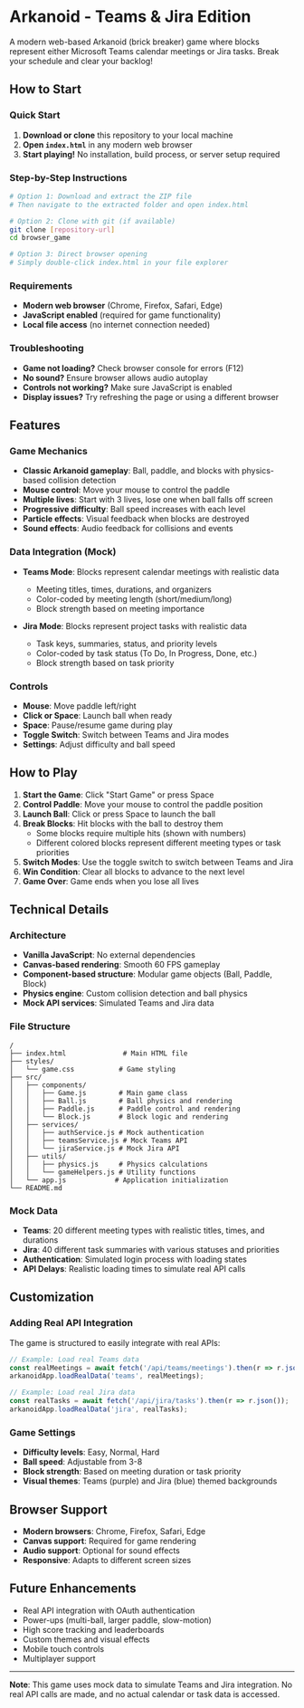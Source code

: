 # Arkanoid - Teams & Jira Edition

A modern web-based Arkanoid (brick breaker) game where blocks represent either Microsoft Teams calendar meetings or Jira tasks. Break your schedule and clear your backlog!

## How to Start

### Quick Start
1. **Download or clone** this repository to your local machine
2. **Open `index.html`** in any modern web browser
3. **Start playing!** No installation, build process, or server setup required

### Step-by-Step Instructions
```bash
# Option 1: Download and extract the ZIP file
# Then navigate to the extracted folder and open index.html

# Option 2: Clone with git (if available)
git clone [repository-url]
cd browser_game

# Option 3: Direct browser opening
# Simply double-click index.html in your file explorer
```

### Requirements
- **Modern web browser** (Chrome, Firefox, Safari, Edge)
- **JavaScript enabled** (required for game functionality)
- **Local file access** (no internet connection needed)

### Troubleshooting
- **Game not loading?** Check browser console for errors (F12)
- **No sound?** Ensure browser allows audio autoplay
- **Controls not working?** Make sure JavaScript is enabled
- **Display issues?** Try refreshing the page or using a different browser

## Features

### Game Mechanics
- **Classic Arkanoid gameplay**: Ball, paddle, and blocks with physics-based collision detection
- **Mouse control**: Move your mouse to control the paddle
- **Multiple lives**: Start with 3 lives, lose one when ball falls off screen
- **Progressive difficulty**: Ball speed increases with each level
- **Particle effects**: Visual feedback when blocks are destroyed
- **Sound effects**: Audio feedback for collisions and events

### Data Integration (Mock)
- **Teams Mode**: Blocks represent calendar meetings with realistic data
  - Meeting titles, times, durations, and organizers
  - Color-coded by meeting length (short/medium/long)
  - Block strength based on meeting importance
  
- **Jira Mode**: Blocks represent project tasks with realistic data
  - Task keys, summaries, status, and priority levels
  - Color-coded by task status (To Do, In Progress, Done, etc.)
  - Block strength based on task priority

### Controls
- **Mouse**: Move paddle left/right
- **Click or Space**: Launch ball when ready
- **Space**: Pause/resume game during play
- **Toggle Switch**: Switch between Teams and Jira modes
- **Settings**: Adjust difficulty and ball speed

## How to Play

1. **Start the Game**: Click "Start Game" or press Space
2. **Control Paddle**: Move your mouse to control the paddle position
3. **Launch Ball**: Click or press Space to launch the ball
4. **Break Blocks**: Hit blocks with the ball to destroy them
   - Some blocks require multiple hits (shown with numbers)
   - Different colored blocks represent different meeting types or task priorities
5. **Switch Modes**: Use the toggle switch to switch between Teams and Jira
6. **Win Condition**: Clear all blocks to advance to the next level
7. **Game Over**: Game ends when you lose all lives

## Technical Details

### Architecture
- **Vanilla JavaScript**: No external dependencies
- **Canvas-based rendering**: Smooth 60 FPS gameplay
- **Component-based structure**: Modular game objects (Ball, Paddle, Block)
- **Physics engine**: Custom collision detection and ball physics
- **Mock API services**: Simulated Teams and Jira data

### File Structure
```
/
├── index.html              # Main HTML file
├── styles/
│   └── game.css           # Game styling
├── src/
│   ├── components/
│   │   ├── Game.js        # Main game class
│   │   ├── Ball.js        # Ball physics and rendering
│   │   ├── Paddle.js      # Paddle control and rendering
│   │   └── Block.js       # Block logic and rendering
│   ├── services/
│   │   ├── authService.js # Mock authentication
│   │   ├── teamsService.js # Mock Teams API
│   │   └── jiraService.js # Mock Jira API
│   ├── utils/
│   │   ├── physics.js     # Physics calculations
│   │   └── gameHelpers.js # Utility functions
│   └── app.js            # Application initialization
└── README.md
```

### Mock Data
- **Teams**: 20 different meeting types with realistic titles, times, and durations
- **Jira**: 40 different task summaries with various statuses and priorities
- **Authentication**: Simulated login process with loading states
- **API Delays**: Realistic loading times to simulate real API calls

## Customization

### Adding Real API Integration
The game is structured to easily integrate with real APIs:

```javascript
// Example: Load real Teams data
const realMeetings = await fetch('/api/teams/meetings').then(r => r.json());
arkanoidApp.loadRealData('teams', realMeetings);

// Example: Load real Jira data
const realTasks = await fetch('/api/jira/tasks').then(r => r.json());
arkanoidApp.loadRealData('jira', realTasks);
```

### Game Settings
- **Difficulty levels**: Easy, Normal, Hard
- **Ball speed**: Adjustable from 3-8
- **Block strength**: Based on meeting duration or task priority
- **Visual themes**: Teams (purple) and Jira (blue) themed backgrounds

## Browser Support
- **Modern browsers**: Chrome, Firefox, Safari, Edge
- **Canvas support**: Required for game rendering
- **Audio support**: Optional for sound effects
- **Responsive**: Adapts to different screen sizes

## Future Enhancements
- Real API integration with OAuth authentication
- Power-ups (multi-ball, larger paddle, slow-motion)
- High score tracking and leaderboards
- Custom themes and visual effects
- Mobile touch controls
- Multiplayer support

---

**Note**: This game uses mock data to simulate Teams and Jira integration. No real API calls are made, and no actual calendar or task data is accessed.